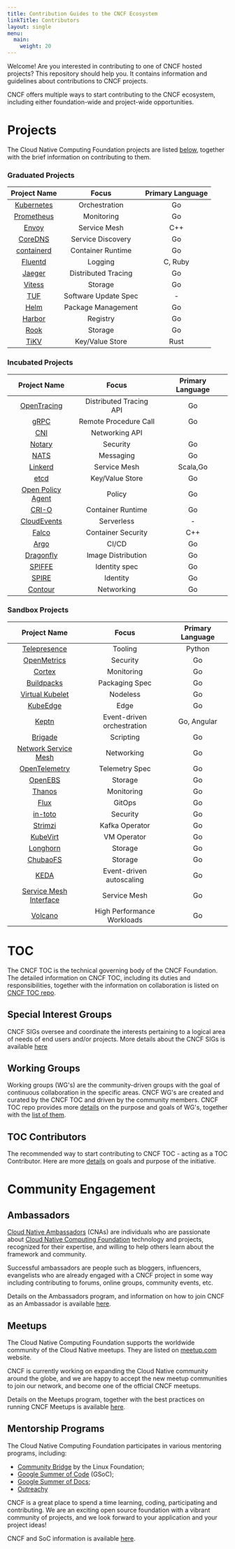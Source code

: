 ```yaml
---
title: Contribution Guides to the CNCF Ecosystem
linkTitle: Contributors
layout: single
menu:
  main:
    weight: 20
---
```


Welcome! Are you interested in contributing to one of CNCF hosted projects? This repository should help you. It contains information and guidelines about contributions to CNCF projects.

CNCF offers multiple ways to start contributing to the CNCF ecosystem, including either foundation-wide and project-wide opportunities.

Projects
========

The Cloud Native Computing Foundation projects are listed [below](content/projects/), together with the brief information on contributing to them.

### Graduated Projects

| Project Name                                | Focus                | Primary Language |
|:-------------------------------------------:|:--------------------:|:----------------:|
| [Kubernetes](content/projects/#kubernetes) |    Orchestration     |        Go        |
| [Prometheus](content/projects/#prometheus) |      Monitoring      |        Go        |
|      [Envoy](content/projects/#envoy)      |     Service Mesh     |       C++        |
|    [CoreDNS](content/projects/#coredns)    |  Service Discovery   |        Go        |
| [containerd](content/projects/#containerd) |  Container Runtime   |        Go        |
|    [Fluentd](content/projects/#fluentd)    |       Logging        |     C, Ruby      |
|     [Jaeger](content/projects/#jaeger)     | Distributed Tracing  |        Go        |
|     [Vitess](content/projects/#vitess)     |       Storage        |        Go        |
|        [TUF](content/projects/#tuf)        | Software Update Spec |        \-        |
|       [Helm](content/projects/#helm)       |  Package Management  |        Go        |
|     [Harbor](content/projects/#harbor)     |       Registry       |        Go        |
|    [Rook](content/projects/#rook)          |        Storage       |        Go        |
|     [TiKV](content/projects/#tikv)         |   Key/Value Store    |       Rust       |

### Incubated Projects

| Project Name                                              | Focus                   | Primary Language |
|:---------------------------------------------------------:|:-----------------------:|:----------------:|
|       [OpenTracing](content/projects/#opentracing)       | Distributed Tracing API |        Go        |
|              [gRPC](content/projects/#grpc)              |  Remote Procedure Call  |        Go        |
|               [CNI](content/projects/#cni)               |     Networking API      |                  |
|            [Notary](content/projects/#notary)            |        Security         |        Go        |
|              [NATS](content/projects/#nats)              |        Messaging        |        Go        |
|           [Linkerd](content/projects/#linkerd)           |      Service Mesh       |     Scala,Go     |
|              [etcd](content/projects/#etcd)              |     Key/Value Store     |        Go        |
| [Open Policy Agent](content/projects/#open-policy-agent) |         Policy          |        Go        |
|             [CRI-O](content/projects/#cri-o)             |    Container Runtime    |        Go        |
|       [CloudEvents](content/projects/#cloudevents)       |       Serverless        |        \-        |
|             [Falco](content/projects/#falco)             |   Container Security    |       C++        |
|              [Argo](content/projects/#argo)              |          CI/CD          |        Go        |
|         [Dragonfly](content/projects/#dragonfly)         |   Image Distribution    |        Go        |
|            [SPIFFE](content/projects/#spiffe)            |      Identity spec      |        Go        |
|             [SPIRE](content/projects/#spire)             |        Identity         |        Go        |
|           [Contour](content/projects/#contour)           |       Networking        |        Go        |

### Sandbox Projects

| Project Name                                                        | Focus                      | Primary Language |
|:-------------------------------------------------------------------:|:--------------------------:|:----------------:|
|           [Telepresence](content/projects/#telepresence)           |          Tooling           |      Python      |
|            [OpenMetrics](content/projects/#openmetrics)            |          Security          |        Go        |
|                 [Cortex](content/projects/#cortex)                 |         Monitoring         |        Go        |
|             [Buildpacks](content/projects/#buildpacks)             |       Packaging Spec       |        Go        |
|        [Virtual Kubelet](content/projects/#virtual-kubelet)        |          Nodeless          |        Go        |
|               [KubeEdge](content/projects/#kubeedge)               |            Edge            |        Go        |
|               [Keptn](content/projects/#keptn)                     | Event-driven orchestration |    Go, Angular   |
|                [Brigade](content/projects/#Brigade)                |         Scripting          |        Go        |
|   [Network Service Mesh](content/projects/#network-service-mesh)   |         Networking         |        Go        |
|          [OpenTelemetry](content/projects/#opentelemetry)          |       Telemetry Spec       |        Go        |
|                [OpenEBS](content/projects/#openebs)                |          Storage           |        Go        |
|                 [Thanos](content/projects/#thanos)                 |         Monitoring         |        Go        |
|                   [Flux](content/projects/#flux)                   |           GitOps           |        Go        |
|                [in-toto](content/projects/#in-toto)                |          Security          |        Go        |
|                [Strimzi](content/projects/#strimzi)                |       Kafka Operator       |        Go        |
|               [KubeVirt](content/projects/#kubevirt)               |        VM Operator         |        Go        |
|               [Longhorn](content/projects/#longhorn)               |          Storage           |        Go        |
|               [ChubaoFS](content/projects/#chubaofs)               |          Storage           |        Go        |
|                   [KEDA](content/projects/#keda)                   |  Event-driven autoscaling  |        Go        |
| [Service Mesh Interface](content/projects/#service-mesh-interface) |        Service Mesh        |        Go        |
|                [Volcano](content/projects/#volcano)                | High Performance Workloads |        Go        |

TOC
===

The CNCF TOC is the technical governing body of the CNCF Foundation. The detailed information on CNCF TOC, including its duties and responsibilities, together with the information on collaboration is listed on [CNCF TOC repo](https://github.com/cncf/toc/).

Special Interest Groups
-----------------------

CNCF SIGs oversee and coordinate the interests pertaining to a logical area of needs of end users and/or projects. More details about the CNCF SIGs is available [here](https://github.com/cncf/toc/blob/master/sigs/cncf-sigs.md)

Working Groups
--------------

Working groups (WG's) are the community-driven groups with the goal of continuous collaboration in the specific areas. CNCF WG's are created and curated by the CNCF TOC and driven by the community members. CNCF TOC repo provides more [details](https://github.com/cncf/toc/tree/master/workinggroups#cncf-working-groups) on the purpose and goals of WG's, together with the [list of them](https://github.com/cncf/toc/blob/master/README.md#working-groups).

TOC Contributors
----------------

The recommended way to start contributing to CNCF TOC - acting as a TOC Contributor. Here are more [details](https://github.com/cncf/toc/blob/master/CONTRIBUTORS.md) on goals and purpose of the initiative.

Community Engagement
====================

Ambassadors
-----------

[Cloud Native Ambassadors](https://www.cncf.io/people/ambassadors/) (CNAs) are individuals who are passionate about [Cloud Native Computing Foundation](https://www.cncf.io/) technology and projects, recognized for their expertise, and willing to help others learn about the framework and community.

Successful ambassadors are people such as bloggers, influencers, evangelists who are already engaged with a CNCF project in some way including contributing to forums, online groups, community events, etc.

Details on the Ambassadors program, and information on how to join CNCF as an Ambassador is available [here](https://github.com/cncf/ambassadors).

Meetups
-------

The Cloud Native Computing Foundation supports the worldwide community of the Cloud Native meetups. They are listed on [meetup.com](https://www.meetup.com/pro/cncf/) website.

CNCF is currently working on expanding the Cloud Native community around the globe, and we are happy to accept the new meetup communities to join our network, and become one of the official CNCF meetups.

Details on the Meetups program, together with the best practices on running CNCF Meetups is available [here](https://github.com/cncf/meetups).

Mentorship Programs
-------------------

The Cloud Native Computing Foundation participates in various mentoring programs, including:

-	[Community Bridge](https://github.com/cncf/mentoring/tree/master/communitybridge) by the Linux Foundation;
-	[Google Summer of Code](https://github.com/cncf/mentoring/tree/master/summerofcode) (GSoC);
-	[Google Summer of Docs](https://github.com/cncf/mentoring/tree/master/seasonofdocs);
-	[Outreachy](https://github.com/cncf/mentoring/tree/master/outreachy)

CNCF is a great place to spend a time learning, coding, participating and contributing. We are an exciting open source foundation with a vibrant community of projects, and we look forward to your application and your project ideas!

CNCF and SoC information is available [here](https://github.com/cncf/soc/blob/master/README.md).
